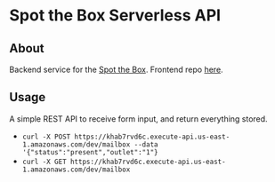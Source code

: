 # Spot the Box Serverless API


## About

Backend service for the [Spot the Box](https://spot-the-box.us). Frontend repo [here](https://github.com/russbiggs/spot-the-box).

## Usage

A simple REST API to receive form input, and return everything stored.
* `curl -X POST https://khab7rvd6c.execute-api.us-east-1.amazonaws.com/dev/mailbox --data '{"status":"present","outlet":"1"}`
* `curl -X GET https://khab7rvd6c.execute-api.us-east-1.amazonaws.com/dev/mailbox`

